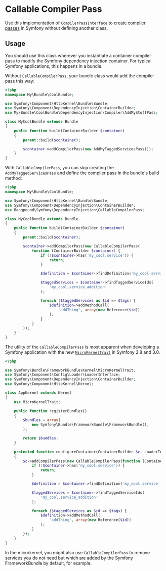 Callable Compiler Pass
======================

Use this implementation of `CompilerPassInterface` to [create compiler passes][1] in
Symfony without defining another class.

[1]: http://symfony.com/doc/current/components/dependency_injection/compilation.html

Usage
-----

You should use this class wherever you instantiate a container compiler pass to modify
the Symfony dependency injection container. For typical Symfony applications, this happens
in a bundle.

Without `CallableCompilerPass`, your bundle class would add the compiler pass this way:

```php
<?php
namespace My\Bundle\CoolBundle;

use Symfony\Component\HttpKernel\Bundle\Bundle;
use Symfony\Component\DependencyInjection\ContainerBuilder;
use My\Bundle\CoolBundle\DependencyInjection\Compiler\AddMyStuffPass;

class MyCoolBundle extends Bundle
{
    public function build(ContainerBuilder $container)
    {
        parent::build($container);

        $container->addCompilerPass(new AddMyTaggedServicesPass());
    }
}
```

With `CallableCompilerPass`, you can skip creating the `AddMyTaggedServicesPass` and
define the compiler pass in the bundle's build method:

```php
<?php
namespace My\Bundle\CoolBundle;

use Symfony\Component\HttpKernel\Bundle\Bundle;
use Symfony\Component\DependencyInjection\ContainerBuilder;
use Bangpound\Symfony\DependencyInjection\CallableCompilerPass;

class MyCoolBundle extends Bundle
{
    public function build(ContainerBuilder $container)
    {
        parent::build($container);

        $container->addCompilerPass(new CallableCompilerPass(
            function (ContainerBuilder $container) {
                if (!$container->has('my_cool.service')) {
                    return;
                }

                $definition = $container->findDefinition('my_cool.service');

                $taggedServices = $container->findTaggedServiceIds(
                    'my_cool.service_addition'
                );

                foreach ($taggedServices as $id => $tags) {
                    $definition->addMethodCall(
                        'addThing', array(new Reference($id))
                    );
                }
            }
        ));
    }
}
```

The utility of the `CallableCompilerPass` is most apparent when developing a Symfony
application with the new [`MicroKernelTrait`][2] in Symfony 2.8 and 3.0.

```php
<?php

use Symfony\Bundle\FrameworkBundle\Kernel\MicroKernelTrait;
use Symfony\Component\Config\Loader\LoaderInterface;
use Symfony\Component\DependencyInjection\ContainerBuilder;
use Symfony\Component\HttpKernel\Kernel;

class AppKernel extends Kernel
{
    use MicroKernelTrait;

    public function registerBundles()
    {
        $bundles = array(
            new Symfony\Bundle\FrameworkBundle\FrameworkBundle(),
        );

        return $bundles;
    }

    protected function configureContainer(ContainerBuilder $c, LoaderInterface $loader)
    {
        $c->addCompilerPass(new CallableCompilerPass(function (ContainerBuilder $container) {
            if (!$container->has('my_cool.service')) {
                return;
            }

            $definition = $container->findDefinition('my_cool.service');

            $taggedServices = $container->findTaggedServiceIds(
                'my_cool.service_addition'
            );

            foreach ($taggedServices as $id => $tags) {
                $definition->addMethodCall(
                    'addThing', array(new Reference($id))
                );
            }
        });
    }
}
```

In the microkernel, you might also use `CallableCompilerPass` to remove services you do
not need but which are added by the Symfony FrameworkBundle by default, for example.

[2]: https://symfony.com/doc/2.8/cookbook/configuration/micro-kernel-trait.html
